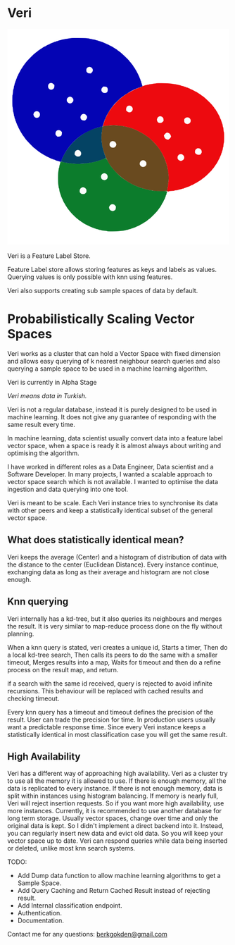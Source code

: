# Veri


![](./resources/verilogo.svg)

Veri is a Feature Label Store.

Feature Label store allows storing features as keys and labels as values.
Querying values is only possible with knn using features.

Veri also supports creating sub sample spaces of data by default.


# Probabilistically Scaling Vector Spaces

Veri works as a cluster that can hold a Vector Space with fixed dimension and allows easy querying of k nearest neighbour search queries and also querying a sample space to be used in a machine learning algorithm.

Veri is currently in Alpha Stage

*Veri means data in Turkish.*

Veri is not a regular database, instead it is purely designed to be used in machine learning. It does not give any guarantee of responding with the same result every time.

In machine learning, data scientist usually convert data into a feature label vector space, when a space is ready it is almost always about writing and optimising the algorithm.

I have worked in different roles as a Data Engineer, Data scientist and a Software Developer. In many projects, I wanted a scalable approach to vector space search which is not available. I wanted to optimise the data ingestion and data querying into one tool.

Veri is meant to be scale. Each Veri instance tries to synchronise its data with other peers and keep a statistically identical subset of the general vector space.

## What does statistically identical mean?

Veri keeps the average (Center) and a histogram of distribution of data with the distance to the center (Euclidean Distance).
Every instance continue, exchanging data as long as their average and histogram are not close enough.

## Knn querying

Veri internally has a kd-tree, but it also queries its neighbours and merges the result. It is very similar to map-reduce process done on the fly without planning.

When a knn query is stated, veri creates a unique id,
Starts a timer,
Then do a local kd-tree search,
Then calls its peers to do the same with a smaller timeout,
Merges results into a map,
Waits for timeout and then do a refine process on the result map,
and return.

if a search with the same id received, query is rejected to avoid infinite recursions. This behaviour will be replaced with cached results and checking timeout.

Every knn query has a timeout and timeout defines the precision of the result. User can trade the precision for time. In production users usually want a predictable response time. Since every Veri instance keeps a statistically identical in most classification case you will get the same result.

## High Availability

Veri has a different way of approaching high availability.
Veri as a cluster try to use all the memory it is allowed to use.
If there is enough memory, all the data is replicated to every instance.
If there is not enough memory, data is split within instances using histogram balancing.
If memory is nearly full, Veri will reject insertion requests.
So if you want more high availability, use more instances.
Currently, it is recommended to use another database for long term storage. Usually vector spaces, change over time and only the original data is kept. So I didn't implement a direct backend into it. Instead, you can regularly insert new data and evict old data. So you will keep your vector space up to date. Veri can respond queries while data being inserted or deleted, unlike most knn search systems.

TODO:
- Add Dump data function to allow machine learning algorithms to get a Sample Space.
- Add Query Caching and Return Cached Result instead of rejecting result.
- Add Internal classification endpoint.
- Authentication.
- Documentation.

Contact me for any questions: berkgokden@gmail.com
